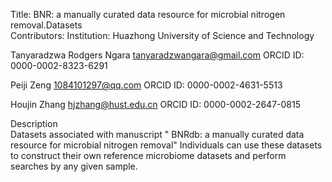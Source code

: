 Title: BNR: a manually curated data resource for microbial nitrogen removal.Datasets   
Contributors: Institution: Huazhong University of Science and Technology  

Tanyaradzwa Rodgers Ngara
tanyaradzwangara@gmail.com
ORCID ID: 0000-0002-8323-6291

Peiji Zeng
1084101297@qq.com
ORCID ID: 0000-0002-4631-5513

Houjin Zhang
hjzhang@hust.edu.cn
ORCID ID: 0000-0002-2647-0815

Description  
Datasets associated with manuscript " BNRdb: a manually curated data resource for 
microbial nitrogen removal" Individuals can use these datasets to construct 
their own reference microbiome datasets and perform searches by any given sample.  
